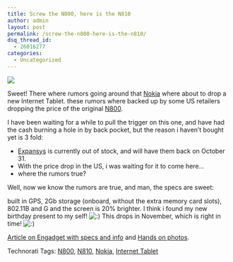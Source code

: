 ```yaml
---
title: Screw the N800, here is the N810
author: admin
layout: post
permalink: /screw-the-n800-here-is-the-n810/
dsq_thread_id:
  - 26016277
categories:
  - Uncategorized
---
```

![][1] 

Sweet! There where rumors going around that [Nokia][2] where about to drop a new Internet Tablet. these rumors where backed up by some US retailers dropping the price of the original [N800][3]. 

I have been waiting for a while to pull the trigger on this one, and have had the cash burning a hole in by back pocket, but the reason i haven&#8217;t bought yet is 3 fold: 

  * [Expansys][4]&nbsp;is currently out of stock, and will have them back on October 31.
  * With the price drop in the US, i was waiting for it to come here&#8230;
  * where the rumors true?

Well, now we know the rumors are true, and man, the specs are sweet:

built in GPS, 2Gb storage (onboard, without the extra memory card slots), 802.11B and G and the screen is 20% brighter. I think i found my new birthday present to my self! <img src="http://blog.lotas-smartman.net/wp-includes/images/smilies/icon_smile.gif" alt=":)" class="wp-smiley" /> This drops in November, which is right in time! <img src="http://blog.lotas-smartman.net/wp-includes/images/smilies/icon_smile.gif" alt=":)" class="wp-smiley" />

[Article on Engadget with specs and info][5]&nbsp;and [Hands on photos][6].

<div class="wlWriterSmartContent" id="0767317B-992E-4b12-91E0-4F059A8CECA8:03c1ee19-edf4-4a60-99ee-44391207706c" contenteditable="false" style="padding-right: 0px; display: inline; padding-left: 0px; padding-bottom: 0px; margin: 0px; padding-top: 0px">
  Technorati Tags: <a href="http://technorati.com/tags/N800" rel="tag">N800</a>, <a href="http://technorati.com/tags/N810" rel="tag">N810</a>, <a href="http://technorati.com/tags/Nokia" rel="tag">Nokia</a>, <a href="http://technorati.com/tags/Internet%20Tablet" rel="tag">Internet Tablet</a>
</div></p>

 [1]: http://images.lotas-smartman.net/image.ashx?id=8287c141-7b49-4615-8d00-96dbc48d85dc
 [2]: http://www.nokia.com
 [3]: http://www.nokia.ie/A4305198
 [4]: http://www.expansys.ie/
 [5]: http://www.engadget.com/2007/10/17/nokia-n810-gets-official/
 [6]: http://www.engadget.com/2007/10/17/nokia-n810-hands-on/